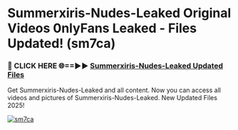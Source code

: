# Summerxiris-Nudes-Leaked Original Videos 0nlyFans Leaked - Files Updated! (sm7ca)

<h3>🔴 CLICK HERE 🌐==►► <a href="https://tinyurl.com/yc6ubb5a" rel="nofollow">Summerxiris-Nudes-Leaked Updated Files</a></h3>

Get Summerxiris-Nudes-Leaked and all content. Now you can access all videos and pictures of Summerxiris-Nudes-Leaked. New Updated Files 2025!

[![sm7ca](https://i.imgur.com/7eu0CRL.gif)](https://tinyurl.com/yc6ubb5a)
